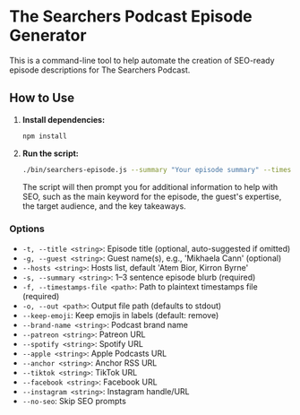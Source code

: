 # The Searchers Podcast Episode Generator

This is a command-line tool to help automate the creation of SEO-ready episode descriptions for The Searchers Podcast.

## How to Use

1.  **Install dependencies:**

    ```bash
    npm install
    ```

2.  **Run the script:**

    ```bash
    ./bin/searchers-episode.js --summary "Your episode summary" --timestamps-file /path/to/your/timestamps.txt
    ```

    The script will then prompt you for additional information to help with SEO, such as the main keyword for the episode, the guest's expertise, the target audience, and the key takeaways.

### Options

*   `-t, --title <string>`: Episode title (optional, auto-suggested if omitted)
*   `-g, --guest <string>`: Guest name(s), e.g., 'Mikhaela Cann' (optional)
*   `--hosts <string>`: Hosts list, default 'Atem Bior, Kirron Byrne'
*   `-s, --summary <string>`: 1–3 sentence episode blurb (required)
*   `-f, --timestamps-file <path>`: Path to plaintext timestamps file (required)
*   `-o, --out <path>`: Output file path (defaults to stdout)
*   `--keep-emoji`: Keep emojis in labels (default: remove)
*   `--brand-name <string>`: Podcast brand name
*   `--patreon <string>`: Patreon URL
*   `--spotify <string>`: Spotify URL
*   `--apple <string>`: Apple Podcasts URL
*   `--anchor <string>`: Anchor RSS URL
*   `--tiktok <string>`: TikTok URL
*   `--facebook <string>`: Facebook URL
*   `--instagram <string>`: Instagram handle/URL
*   `--no-seo`: Skip SEO prompts
